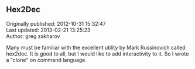 ## Hex2Dec  
Originally published: 2012-10-31 15:32:47  
Last updated: 2013-02-21 13:25:23  
Author: greg zakharov  
  
Many must be familiar with the excellent utility by Mark Russinovich called hex2dec. It is good to all, but I would like to add interactivity to it. So I wrote a "clone" on command language.